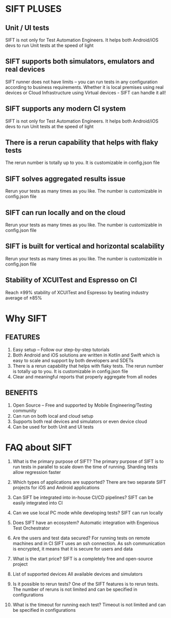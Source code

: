 # SIFT PLUSES 

## Unit / UI tests
SIFT is not only for Test Automation Engineers. It helps both Android/iOS devs to run Unit tests at the speed of light


## SIFT supports both simulators, emulators and real devices
SIFT runner does not have limits – you can run tests in any configuration according to business requirements. Whether it is local premises using real devices or Cloud Infrastructure using Virtual devices - SIFT can handle it all!


## SIFT supports any modern CI system
SIFT is not only for Test Automation Engineers. It helps both Android/iOS devs to run Unit tests at the speed of light


## There is a rerun capability that helps with flaky tests
The rerun number is totally up to you. It is customizable in config.json file


## SIFT solves aggregated results issue
Rerun your tests as many times as you like. The number is customizable in config.json file


## SIFT can run locally and on the cloud
Rerun your tests as many times as you like. The number is customizable in config.json file


## SIFT is built for vertical and horizontal scalability
Rerun your tests as many times as you like. The number is customizable in config.json file


## Stability of XCUITest and Espresso on CI
Reach ±99% stability of XCUITest and Espresso by beating industry average of ±85%


# Why SIFT

## FEATURES
1. Easy setup – Follow our step-by-step tutorials
2. Both Android and iOS solutions are written in Kotlin and Swift which is easy to scale and support by both developers and SDETs
3. There is a rerun capability that helps with flaky tests. The rerun number is totally up to you. It is customizable in config.json file
4. Clear and meaningful reports that properly aggregate from all nodes

## BENEFITS
1. Open Source – Free and supported by Mobile Engineering/Testing community
2. Can run on both local and cloud setup
3. Supports both real devices and simulators or even device cloud
4. Can be used for both Unit and UI tests


# FAQ about SIFT

1. What is the primary purpose of SIFT?
The primary purpose of SIFT is to run tests in parallel to scale down the time of running. Sharding tests allow regression faster

2. Which types of applications are supported?
There are two separate SIFT projects for iOS and Android applications

3. Can SIFT be integrated into in-house CI/CD pipelines?
SIFT can be easily integrated into CI

4. Can we use local PC mode while developing tests?
SIFT can run locally

5. Does SIFT have an ecosystem?
Automatic integration with Engenious Test Orchestrator

6. Are the users and test data secured?
For running tests on remote machines and in CI SIFT uses an ssh connection. As ssh communication is encrypted, it means that it is secure for users and data

7. What is the start price?
SIFT is a completely free and open-source project

8. List of supported devices
All available devices and simulators

9. Is it possible to rerun tests?
One of the SIFT features is to rerun tests. The number of reruns is not limited and can be specified in configurations

10. What is the timeout for running each test?
Timeout is not limited and can be specified in configurations
